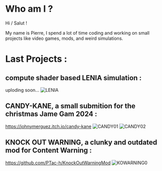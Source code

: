 
# Who am I ?

Hi / Salut ! 

My name is Pierre, 
I spend a lot of time coding and working on small projects like video games, mods, and weird simulations.

# Last Projects : 
## compute shader based LENIA simulation : 
uploding soon...
![LENIA](https://github.com/user-attachments/assets/e8ec2050-4a83-4594-9376-a57d182d4700)

## CANDY-KANE, a small submition for the christmas Jame Gam 2024 : 
https://johnymerguez.itch.io/candy-kane
![CANDY01](https://img.itch.zone/aW1hZ2UvMzIwMjkyMS8xOTEyMzk0OC5qcGc=/original/ymQ8Fg.jpg)
![CANDY02](https://img.itch.zone/aW1hZ2UvMzIwMjkyMS8xOTEyMzk0OS5qcGc=/original/Y8ffDo.jpg)

## KNOCK OUT WARNING, a clunky and outdated mod for Content Warning : 
https://github.com/PTac-h/KnockOutWarningMod
![KOWARNING0](https://private-user-images.githubusercontent.com/152717609/320304656-15d616ce-230a-4c64-855d-c3b357678220.png?jwt=eyJhbGciOiJIUzI1NiIsInR5cCI6IkpXVCJ9.eyJpc3MiOiJnaXRodWIuY29tIiwiYXVkIjoicmF3LmdpdGh1YnVzZXJjb250ZW50LmNvbSIsImtleSI6ImtleTUiLCJleHAiOjE3MzkyMDg3NDksIm5iZiI6MTczOTIwODQ0OSwicGF0aCI6Ii8xNTI3MTc2MDkvMzIwMzA0NjU2LTE1ZDYxNmNlLTIzMGEtNGM2NC04NTVkLWMzYjM1NzY3ODIyMC5wbmc_WC1BbXotQWxnb3JpdGhtPUFXUzQtSE1BQy1TSEEyNTYmWC1BbXotQ3JlZGVudGlhbD1BS0lBVkNPRFlMU0E1M1BRSzRaQSUyRjIwMjUwMjEwJTJGdXMtZWFzdC0xJTJGczMlMkZhd3M0X3JlcXVlc3QmWC1BbXotRGF0ZT0yMDI1MDIxMFQxNzI3MjlaJlgtQW16LUV4cGlyZXM9MzAwJlgtQW16LVNpZ25hdHVyZT1mYTI0MTFhMWY2NDkyNjU0ZDE3MjM1MDNmZDM1MzkyNzlmMzljZTg4NWI1NzdjNzg1OTA3ODQwOThlMTllMDQ3JlgtQW16LVNpZ25lZEhlYWRlcnM9aG9zdCJ9.lUDNsp1w6a8nx1TCDSxJBBHLMZUBYpqVTn1Fm9AiVfI)
